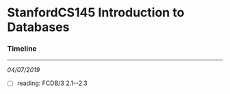 # StanfordCS145 Introduction to Databases

### Timeline
------
*04/07/2019*
- [ ] reading: FCDB/3 2.1--2.3
